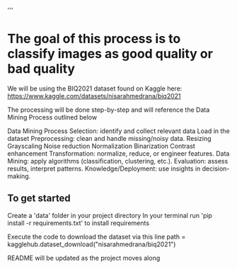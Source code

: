 '''
# The goal of this process is to classify images as good quality or bad quality #

We will be using the BIQ2021 dataset found on Kaggle here:
https://www.kaggle.com/datasets/nisarahmedrana/biq2021

The processing will be done step-by-step
    and will reference the Data Mining Process outlined below


Data Mining Process
Selection:  identify and collect relevant data
    Load in the dataset
Preprocessing:  clean and handle missing/noisy data.
    Resizing
    Grayscaling
    Noise reduction
    Normalization
    Binarization
    Contrast enhancement
Transformation:  normalize, reduce, or engineer features.
Data Mining:  apply algorithms (classification, clustering, etc.).
Evaluation:  assess results, interpret patterns.
Knowledge/Deployment:  use insights in decision-making.


## To get started ##
Create a 'data' folder in your project directory 
In your terminal run 'pip install -r requirements.txt' to install requirements

Execute the code to download the dataset via this line
    path = kagglehub.dataset_download("nisarahmedrana/biq2021")


README will be updated as the project moves along